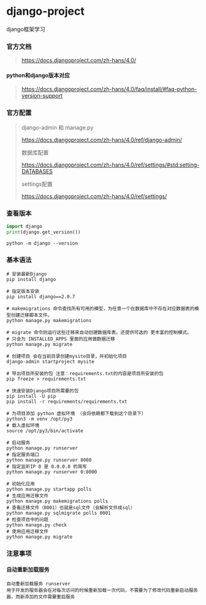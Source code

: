 # django-project

django框架学习

### 官方文档

> https://docs.djangoproject.com/zh-hans/4.0/

#### python和django版本对应

> https://docs.djangoproject.com/zh-hans/4.0/faq/install/#faq-python-version-support

### 官方配置

> django-admin 和 manage.py
> 
> https://docs.djangoproject.com/zh-hans/4.0/ref/django-admin/
> 
> 数据库配置
> 
> https://docs.djangoproject.com/zh-hans/4.0/ref/settings/#std:setting-DATABASES
> 
> settings配置
> 
> https://docs.djangoproject.com/zh-hans/4.0/ref/settings/


### 查看版本

```python
import django
print(django.get_version())
```

```shell
python -m django --version
```


### 基本语法

```shell
# 安装最新Django
pip install django

# 指定版本安装
pip install django==2.0.7

# makemigrations 命令查找所有可用的模型，为任意一个在数据库中不存在对应数据表的模型创建迁移脚本文件。
python manage.py makemigrations

# migrate 命令则运行这些迁移来自动创建数据库表。还提供可选的 更丰富的控制模式。
# 只会为 INSTALLED_APPS 里面的应用做数据迁移
python manage.py migrate

# 创建项目 会在当前目录创建mysite目录，并初始化项目
django-admin startproject mysite

# 导出项目所安装的包 注意：requirements.txt的内容是项目所安装的包
pip freeze > requirements.txt

# 快速安装Django项目所需要的包
pip install -U pip
pip install -r requirements/requirements.txt

# 为项目添加 python 虚拟环境 （会将依赖都下载到这个目录下）
python3 -m venv /opt/py3
# 载入虚拟环境
source /opt/py3/bin/activate

# 启动服务
python manage.py runserver
# 指定服务端口
python manage.py runserver 8080
# 指定监听IP 0 是 0.0.0.0 的简写
python manage.py runserver 0:8000

# 初始化应用
python manage.py startapp polls
# 生成应用迁移文件
python manage.py makemigrations polls
# 查看迁移文件（0001）也就是sql文件（会解析文件成sql）
python manage.py sqlmigrate polls 0001
# 检查项目中的问题
python manage.py check
# 使用应用迁移文件
python manage.py migrate

```

### 注意事项

#### 自动重新加载服务
```text
自动重新加载服务 runserver
用于开发的服务器会在对每次访问的时候重新加载一次代码，不需要为了修改代码重新启动服务器，而新添加的文件需要重启服务
```







